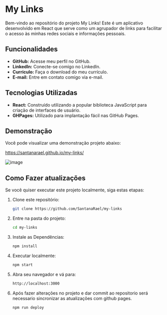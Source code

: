 # My Links

Bem-vindo ao repositório do projeto My Links! Este é um aplicativo desenvolvido em React que serve como um agrupador de links para facilitar o acesso às minhas redes sociais e informações pessoais.

## Funcionalidades

- **GitHub:** Acesse meu perfil no GitHub.
- **LinkedIn:** Conecte-se comigo no LinkedIn.
- **Currículo:** Faça o download do meu currículo.
- **E-mail:** Entre em contato comigo via e-mail.


## Tecnologias Utilizadas
- **React:** Construído utilizando a popular biblioteca JavaScript para criação de interfaces de usuário.
- **GHPages:** Utilizado para implantação fácil nas GitHub Pages.

## Demonstração

Você pode visualizar uma demonstração projeto abaixo: 

https://santanarael.github.io/my-links/

![image](https://github.com/SantanaRael/my-links/assets/73674173/c7f93a2d-791d-4e3c-b23e-e2ad78d2e718)


## Como Fazer atualizações

Se você quiser executar este projeto localmente, siga estas etapas:

1. Clone este repositório:
   ```bash
   git clone https://github.com/SantanaRael/my-links
   ```
2. Entre na pasta do projeto:
   ```bash
   cd my-links
   ```

3. Instale as Dependências:
    ```bash
    npm install
    ```

4. Executar localmente:
    ```bash
    npm start
    ```
    
5. Abra seu navegador e vá para:
     ```bash
    http://localhost:3000
    ``` 

6. Após fazer alterações no projeto e dar commit ao repositorio será necessario sincronizar as atualizações com github pages.
    ```bash
    npm run deploy
    ```
